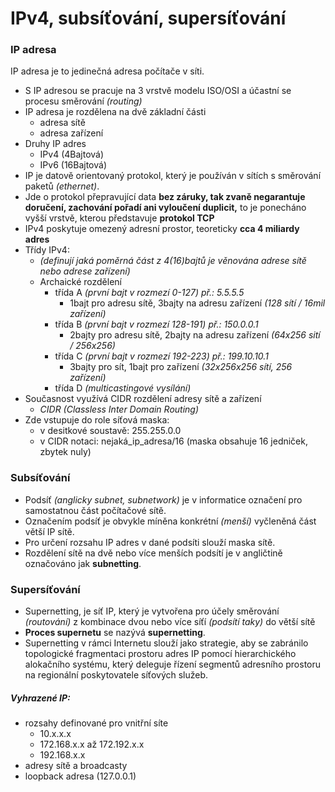 # IPv4, subsíťování, supersíťování
### IP adresa
  IP adresa je to jedinečná adresa počítače v síti.
 - S IP adresou se pracuje na 3 vrstvě modelu ISO/OSI a účastní se procesu směrování *(routing)*
  - IP adresa je rozdělena na dvě základní části
	  * adresa sítě
	  * adresa zařízení
  - Druhy IP adres
	* IPv4 (4Bajtová)
    * IPv6 (16Bajtová)
- IP je datově orientovaný protokol, který je používán v sítích s směrování paketů *(ethernet)*.
- Jde o protokol přepravující data **bez záruky, tak zvaně negarantuje doručení, zachování pořadí ani vyloučení duplicit,** to je ponecháno vyšší vrstvě, kterou představuje **protokol TCP**
- IPv4 poskytuje omezený adresní prostor, teoreticky **cca 4 miliardy adres**
- Třídy IPv4:
    * *(definují jaká poměrná část z 4(16)bajtů je věnována adrese sítě nebo adrese zařízení)*
    - Archaické rozdělení
      * třída A *(první bajt v rozmezí 0-127) př.: 5.5.5.5*
          - 1bajt pro adresu sítě, 3bajty na adresu zařízení *(128 sítí / 16mil zařízení)*
      * třída B *(první bajt v rozmezí 128-191) př.: 150.0.0.1*
          - 2bajty pro adresu sítě, 2bajty na adresu zařízení *(64x256 sití / 256x256)*
      * třída C *(první bajt v rozmezí 192-223) př.: 199.10.10.1*
          - 3bajty pro sít, 1bajt pro zařízení *(32x256x256 sítí, 256 zařízení)*
      * třída D *(multicastingové vysílání)*
- Současnost využívá CIDR rozdělení adresy sítě a zařízení
    - *CIDR (Classless Inter Domain Routing)*
- Zde vstupuje do role síťová maska:
    - v desitkové soustavě: 255.255.0.0
    - v CIDR notaci: nejaká_ip_adresa/16 (maska obsahuje 16 jedniček, zbytek nuly)

### Subsíťování
- Podsíť *(anglicky subnet, subnetwork)* je v informatice označení pro samostatnou část počítačové sítě.
- Označením podsíť je obvykle míněna konkrétní *(menší)* vyčleněná část větší IP sítě.
- Pro určení rozsahu IP adres v dané podsíti slouží maska sítě.
- Rozdělení sítě na dvě nebo více menších podsítí je v angličtině označováno jak **subnetting**.

### Supersíťování
- Supernetting, je síť IP, který je vytvořena pro účely směrování *(routování)* z kombinace dvou nebo více síťí *(podsítí taky)* do větší sítě
- **Proces supernetu** se nazývá **supernetting**.
- Supernetting v rámci Internetu slouží jako strategie, aby se zabránilo topologické fragmentaci prostoru adres IP pomocí hierarchického alokačního systému, který deleguje řízení segmentů adresního prostoru na regionální poskytovatele síťových služeb.


##### Vyhrazené IP:
- rozsahy definované pro vnitřní síte
  - 10.x.x.x
  - 172.168.x.x až 172.192.x.x
  - 192.168.x.x
- adresy sítě a broadcasty
- loopback adresa (127.0.0.1)
